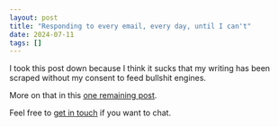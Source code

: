 ```yaml
---
layout: post
title: "Responding to every email, every day, until I can't"
date: 2024-07-11
tags: []
---
```


I took this post down because I think it sucks that my writing has been scraped without my consent to feed bullshit engines.

More on that in this [one remaining post](/my-final-blog-post).

Feel free to [get in touch](/contact) if you want to chat.
